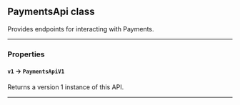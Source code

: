 ## PaymentsApi class

Provides endpoints for interacting with Payments.

---
### Properties

#### `v1` → `PaymentsApiV1`

Returns a version 1 instance of this API.

---
